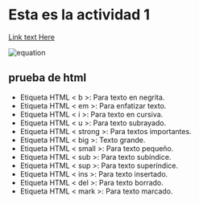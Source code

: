 # Esta es la actividad 1

[Link text Here](https://htmlpreview.github.io/?https://github.com/eithan-hernandez/clases-2653/blob/main/actividades/actividad_1/etiquetas.html)


![equation](https://htmlpreview.github.io/?https://github.com/eithan-hernandez/clases-2653/blob/main/actividades/actividad_1/etiquetas.html)


## prueba de html 

 <ul>
        <li> Etiqueta HTML &lt b &gt: Para texto en negrita. </li>
        <li> Etiqueta HTML &lt em &gt: Para enfatizar texto. </li>
        <li> Etiqueta HTML &lt i &gt: Para texto en cursiva. </li>
        <li> Etiqueta HTML &lt u &gt: Para texto subrayado. </li>
        <li> Etiqueta HTML &lt strong &gt: Para textos importantes. </li>
        <li> Etiqueta HTML &lt big &gt: Texto grande. </li>
        <li> Etiqueta HTML &lt small &gt: Para texto pequeño. </li>
        <li> Etiqueta HTML &lt sub &gt: Para texto subíndice. </li>
        <li> Etiqueta HTML &lt sup &gt: Para texto superíndice. </li>
        <li> Etiqueta HTML &lt ins &gt: Para texto insertado. </li>
        <li> Etiqueta HTML &lt del &gt: Para texto borrado. </li>
        <li> Etiqueta HTML &lt mark &gt: Para texto marcado. </li>
    </ul>